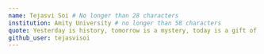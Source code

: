 ```yaml
---
name: Tejasvi Soi # No longer than 28 characters
institution: Amity University # no longer than 58 characters
quote: Yesterday is history, tomorrow is a mystery, today is a gift of God, which is why we call it the present # no longer than 100 characters, avoid using quotes(") to guarantee the format remains the same.
github_user: tejasvisoi
---
```

